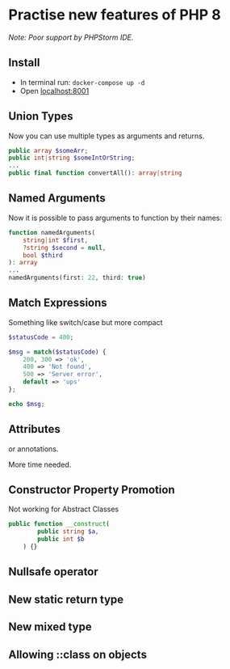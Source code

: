 # Practise new features of PHP 8
_Note: Poor support by PHPStorm IDE._

## Install
* In terminal run: ``docker-compose up -d``
* Open [localhost:8001](http://localhost:8001)

## Union Types
Now you can use multiple types as arguments and returns.
```php
public array $someArr;
public int|string $someIntOrString;
...
public final function convertAll(): array|string
```

## Named Arguments
Now it is possible to pass arguments to function by their names:
```php
function namedArguments(
    string|int $first,
    ?string $second = null,
    bool $third
): array
...
namedArguments(first: 22, third: true)
```

## Match Expressions
Something like switch/case but more compact
```php
$statusCode = 400;

$msg = match($statusCode) {
    200, 300 => 'ok',
    400 => 'Not found',
    500 => 'Server error',
    default => 'ups'
};

echo $msg;
```

## Attributes
or annotations. 

More time needed.

## Constructor Property Promotion
Not working for Abstract Classes
```php
public function __construct(
        public string $a,
        public int $b
    ) {}
```

## Nullsafe operator

## New static return type

## New mixed type

## Allowing ::class on objects
